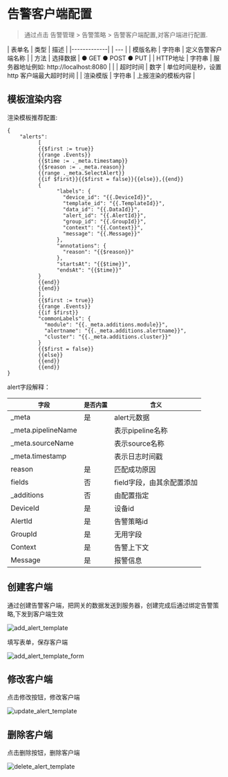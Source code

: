 # 告警客户端配置

 > 通过点击 告警管理 > 告警策略 > 告警客户端配置,对客户端进行配置.


| 表单名         | 类型 | 描述 |
|-------------|  | --- |
| 模版名称       | 字符串	| 定义告警客户端名称 |
| 方法       |	选择数据 |	● GET ● POST ● PUT |
| HTTP地址      |	字符串 |	服务器地址例如: http://localhost:8080 |                                                                                             |
| 超时时间 |	数字 |	单位时间是秒，设置http 客户端最大超时时间 |
| 渲染模版 |	字符串 |	上报渲染的模板内容 |


## 模板渲染内容


渲染模板推荐配置:

```text
{
    "alerts":
          [
          {{$first := true}}
          {{range .Events}}
          {{$time := ._meta.timestamp}}
          {{$reason := ._meta.reason}}
          {{range ._meta.SelectAlert}}
          {{if $first}}{{$first = false}}{{else}},{{end}}
          {
                "labels": {
                  "device_id": "{{.DeviceId}}",
                  "template_id": "{{.TemplateId}}",
                  "data_id": "{{.DataId}}",
                  "alert_id": "{{.AlertId}}",
                  "group_id": "{{.GroupId}}",
                  "context": "{{.Context}}",
                  "message": "{{.Message}}"
                },
                "annotations": {
                  "reason": "{{$reason}}"
                },
                "startsAt": "{{$time}}",
                "endsAt": "{{$time}}"
          }
          {{end}}
          {{end}}
          ],
          {{$first := true}}
          {{range .Events}}
          {{if $first}}
          "commonLabels": {
            "module": "{{._meta.additions.module}}",
            "alertname": "{{._meta.additions.alertname}}",
            "cluster": "{{._meta.additions.cluster}}"
          }
          {{$first = false}}
          {{else}}
          {{end}}
          {{end}}
}
```

alert字段解释：

| `字段`              | `是否内置` | `含义`                  |
|-------------------|--------|-----------------------|
| _meta             | 是      | alert元数据              |
| _meta.pipelineName |       | 表示pipeline名称              |
| _meta.sourceName  |       | 表示source名称              |
| _meta.timestamp   |       | 表示日志时间戳              |
| reason            | 是      | 匹配成功原因                |
| fields            | 否      | field字段，由其余配置添加       |
| _additions        | 否      | 由配置指定                 |
| DeviceId         | 是      | 设备id                 |
| AlertId         | 是      | 告警策略id                 |
| GroupId         | 是      | 无用字段                 |
| Context         | 是      | 告警上下文                 |
| Message         | 是      | 报警信息                 |

## 创建客户端

通过创建告警客户端，把网关的数据发送到服务器，创建完成后通过绑定告警策略,下发到客户端生效

![add_alert_template](/assets/img/alert/add_alert_template.png)

填写表单，保存客户端


![add_alert_template_form](/assets/img/alert/add_alert_template_form.png)

## 修改客户端

点击修改按钮，修改客户端

![update_alert_template](/assets/img/alert/update_alert_template.png)

## 删除客户端

点击删除按钮，删除客户端

![delete_alert_template](/assets/img/alert/delete_alert_template.png)